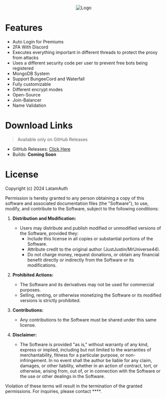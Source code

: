 <p align="center">
    <img src="https://i.imgur.com/tHpw7Gq.png" alt="Logo">
</p>

# Features

* Auto Login for Premiums
* 2FA With Discord
* Executes everything important in different threads to protect the proxy from attacks
* Uses a different security code per user to prevent free bots being registered
* MongoDB System
* Support BungeeCord and Waterfall
* Fully customizable
* Different encrypt modes
* Open-Source
* Join-Balancer
* Name Validation

# Download Links
> Available only on GitHub Releases
* GitHub Releases: [Click Here](https://github.com/MrUniverse44/LatamAuth/releases/)
* Builds: **Coming Soon**

# License

Copyright (c) 2024 LatamAuth

Permission is hereby granted to any person obtaining a copy of this software and associated documentation files (the "Software"), to use, modify, and contribute to the Software, subject to the following conditions:

1. **Distribution and Modification:**
   - Users may distribute and publish modified or unmodified versions of the Software, provided they:
      - Include this license in all copies or substantial portions of the Software.
      - Attribute credit to the original author (JustJustin/MrUniverse44).
      - Do not charge money, request donations, or obtain any financial benefit directly or indirectly from the Software or its modifications.

2. **Prohibited Actions:**
   - The Software and its derivatives may not be used for commercial purposes.
   - Selling, renting, or otherwise monetizing the Software or its modified versions is strictly prohibited.

3. **Contributions:**
   - Any contributions to the Software must be shared under this same license.

4. **Disclaimer:**
   - The Software is provided "as is," without warranty of any kind, express or implied, including but not limited to the warranties of merchantability, fitness for a particular purpose, or non-infringement. In no event shall the author be liable for any claim, damages, or other liability, whether in an action of contract, tort, or otherwise, arising from, out of, or in connection with the Software or the use or other dealings in the Software.

Violation of these terms will result in the termination of the granted permissions.
For inquiries, please contact ****.